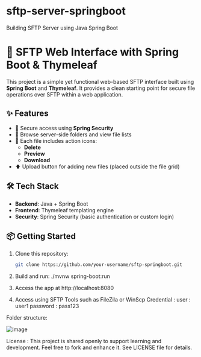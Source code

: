 # sftp-server-springboot
Building SFTP Server using Java Spring Boot

# 📁 SFTP Web Interface with Spring Boot & Thymeleaf

This project is a simple yet functional web-based SFTP interface built using **Spring Boot** and **Thymeleaf**. It provides a clean starting point for secure file operations over SFTP within a web application.

## ✨ Features

- 🔐 Secure access using **Spring Security**
- 📂 Browse server-side folders and view file lists
- 📄 Each file includes action icons:
  - **Delete**
  - **Preview**
  - **Download**
- ⬆️ Upload button for adding new files (placed outside the file grid)

## 🛠️ Tech Stack

- **Backend**: Java + Spring Boot
- **Frontend**: Thymeleaf templating engine
- **Security**: Spring Security (basic authentication or custom login)

## 📦 Getting Started

1. Clone this repository:

   ```bash
   git clone https://github.com/your-username/sftp-springboot.git

2. Build and run:
   ./mvnw spring-boot:run
   
3. Access the app at http://localhost:8080
4. Access using SFTP Tools such as FileZila or WinScp
   Credential :
     user      : user1
     password  : pass123

Folder structure: 

![image](https://github.com/user-attachments/assets/ce821bd3-4d94-44a5-b34d-3c40d39a849e)


License :
This project is shared openly to support learning and development. Feel free to fork and enhance it. See LICENSE file for details.
